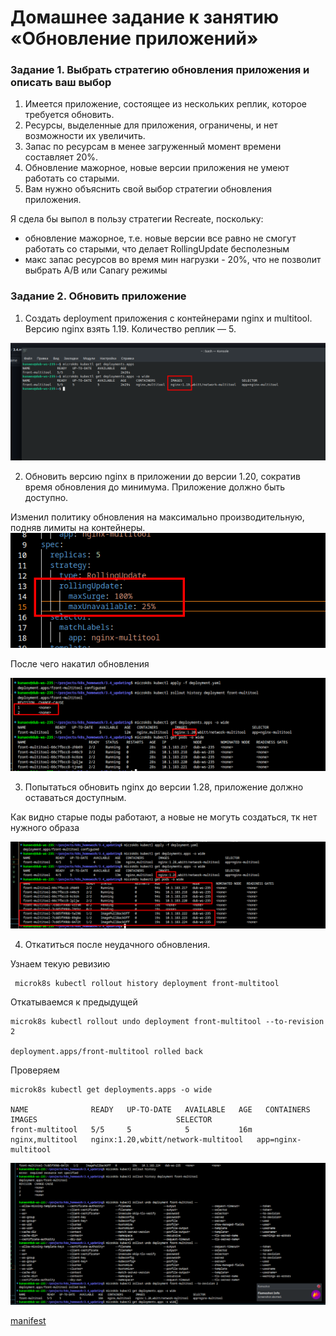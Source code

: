 # Домашнее задание к занятию «Обновление приложений»

### Задание 1. Выбрать стратегию обновления приложения и описать ваш выбор

1. Имеется приложение, состоящее из нескольких реплик, которое требуется обновить.
2. Ресурсы, выделенные для приложения, ограничены, и нет возможности их увеличить.
3. Запас по ресурсам в менее загруженный момент времени составляет 20%.
4. Обновление мажорное, новые версии приложения не умеют работать со старыми.
5. Вам нужно объяснить свой выбор стратегии обновления приложения.

Я сдела бы выпол в пользу стратегии Recreate, поскольку:
* обновление мажорное, т.е. новые версии все равно не смогут работать со старыми, что делает RollingUpdate бесполезным
* макс запас ресурсов во время мин нагрузки - 20%, что не позволит выбрать A/B или Canary режимы

### Задание 2. Обновить приложение

1. Создать deployment приложения с контейнерами nginx и multitool. Версию nginx взять 1.19. Количество реплик — 5.
   
![Alt text](image.png)

2. Обновить версию nginx в приложении до версии 1.20, сократив время обновления до минимума. Приложение должно быть доступно.
   
Изменил политику обновления на максимально производительную, подняв лимиты на контейнеры.  
![Alt text](image-1.png)  

После чего накатил обновления  

![Alt text](image-2.png)

3. Попытаться обновить nginx до версии 1.28, приложение должно оставаться доступным.

Как видно старые поды работают, а новые не могуть создаться, тк нет нужного образа

![Alt text](image-3.png)


4. Откатиться после неудачного обновления.

Узнаем текую ревизию  
```
 microk8s kubectl rollout history deployment front-multitool
```

Откатываемся к предыдущей

```
microk8s kubectl rollout undo deployment front-multitool --to-revision 2

deployment.apps/front-multitool rolled back
```

Проверяем

```
microk8s kubectl get deployments.apps -o wide

NAME              READY   UP-TO-DATE   AVAILABLE   AGE   CONTAINERS        IMAGES                               SELECTOR
front-multitool   5/5     5            5           16m   nginx,multitool   nginx:1.20,wbitt/network-multitool   app=nginx-multitool
```

![Alt text](image-4.png)

[manifest](deployment.yaml)
